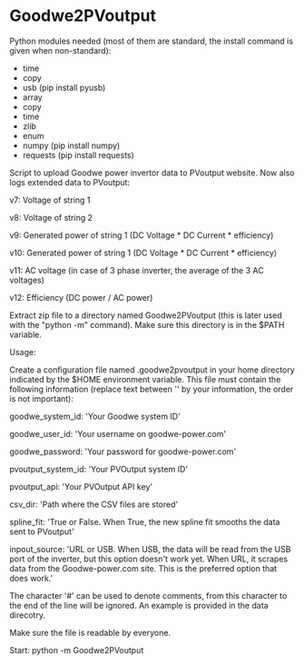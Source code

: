 # Goodwe2PVoutput
Python modules needed (most of them are standard, the install command is given when non-standard):
- time
- copy
- usb (pip install pyusb)
- array
- copy
- time
- zlib
- enum
- numpy (pip install numpy)
- requests (pip install requests)


Script to upload Goodwe power invertor data to PVoutput website. Now also logs extended data to PVoutput:

v7: Voltage of string 1

v8: Voltage of string 2

v9: Generated power of string 1 (DC Voltage * DC Current * efficiency)

v10: Generated power of string 1 (DC Voltage * DC Current * efficiency)

v11: AC voltage (in case of 3 phase inverter, the average of the 3 AC voltages)

v12: Efficiency (DC power / AC power)


Extract zip file to a directory named Goodwe2PVoutput (this is later used with the "python -m" command). Make sure this directory is in the $PATH variable.

Usage:

Create a configuration file named .goodwe2pvoutput in your home directory
indicated by the $HOME environment variable. This file must contain the
following information (replace text between '' by your information, the order 
is not important):

goodwe_system_id: 'Your Goodwe system ID'

goodwe_user_id: 'Your username on goodwe-power.com'

goodwe_password: 'Your password for goodwe-power.com'

pvoutput_system_id: 'Your PVOutput system ID'

pvoutput_api: 'Your PVOutput API key'

csv_dir: 'Path where the CSV files are stored'

spline_fit: 'True or False. When True, the new spline fit smooths the data sent to PVoutput'

inpout_source: 'URL or USB. When USB, the data will be read from the USB port of the inverter, but this
                option doesn't work yet. When URL, it scrapes data from the Goodwe-power.com site. This is
                the preferred option that does work.'

The character '#' can be used to denote comments, from this character to the
end of the line will be ignored. An example is provided in the data direcotry.

Make sure the file is readable by everyone.


Start:
python -m Goodwe2PVoutput
